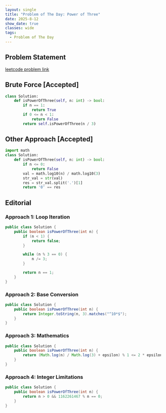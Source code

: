 ```yaml
---
layout: single
title: "Problem of The Day: Power of Three"
date: 2025-8-12
show_date: true
classes: wide
tags:
  - Problem of The Day
---
```


## Problem Statement

[leetcode problem link](https://leetcode.com/problems/power-of-three/description/?envType=daily-question&envId=2025-08-13)

## Brute Force [Accepted]

```python
class Solution:
    def isPowerOfThree(self, n: int) -> bool:
        if n == 1:
            return True
        if 0 <= n < 1:
            return False
        return self.isPowerOfThree(n / 3)

```

## Other Approach [Accepted]

```python
import math
class Solution:
    def isPowerOfThree(self, n: int) -> bool:
        if n <= 0:
            return False
        val = math.log10(n) / math.log10(3)
        str_val = str(val)
        res = str_val.split('.')[1]
        return '0' == res
```

## Editorial

### Approach 1: Loop Iteration

```java
public class Solution {
    public boolean isPowerOfThree(int n) {
        if (n < 1) {
            return false;
        }

        while (n % 3 == 0) {
            n /= 3;
        }

        return n == 1;
    }
}
```

### Approach 2: Base Conversion

```java
public class Solution {
    public boolean isPowerOfThree(int n) {
        return Integer.toString(n, 3).matches("^10*$");
    }
}
```

### Approach 3: Mathematics

```java
public class Solution {
    public boolean isPowerOfThree(int n) {
        return (Math.log(n) / Math.log(3) + epsilon) % 1 <= 2 * epsilon;
    }
}
```

### Approach 4: Integer Limitations

```java
public class Solution {
    public boolean isPowerOfThree(int n) {
        return n > 0 && 1162261467 % n == 0;
    }
}
```
